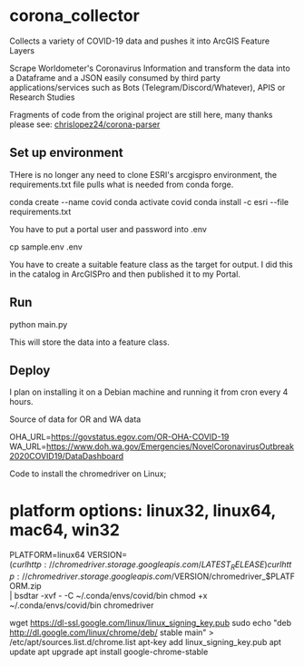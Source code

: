 # corona_collector
Collects a variety of COVID-19 data and pushes it into ArcGIS Feature Layers

Scrape Worldometer's Coronavirus Information and transform the data into a Dataframe and a JSON easily consumed by third party applications/services such as Bots (Telegram/Discord/Whatever), APIS or Research Studies

Fragments of code from the original project are still here, many
thanks please see:
[chrislopez24/corona-parser](https://github.com/chrislopez24/corona-parser)

## Set up environment

THere is no longer any need to clone ESRI's arcgispro environment,
the requirements.txt file pulls what is needed from conda forge.

   conda create --name covid
   conda activate covid
   conda install -c esri --file requirements.txt

You have to put a portal user and password into .env

   cp sample.env .env

You have to create a suitable feature class as the target for output.
I did this in the catalog in ArcGISPro and then published it to my Portal.

## Run

   python main.py

This will store the data into a feature class.

## Deploy

I plan on installing it on a Debian machine and running it from
cron every 4 hours.


Source of data for OR and WA data

OHA_URL=https://govstatus.egov.com/OR-OHA-COVID-19
WA_URL=https://www.doh.wa.gov/Emergencies/NovelCoronavirusOutbreak2020COVID19/DataDashboard


Code to install the chromedriver on Linux; 

# platform options: linux32, linux64, mac64, win32
PLATFORM=linux64
VERSION=$(curl http://chromedriver.storage.googleapis.com/LATEST_RELEASE)
curl http://chromedriver.storage.googleapis.com/$VERSION/chromedriver_$PLATFORM.zip \
| bsdtar -xvf - -C ~/.conda/envs/covid/bin
chmod +x ~/.conda/envs/covid/bin chromedriver

wget https://dl-ssl.google.com/linux/linux_signing_key.pub
sudo
echo "deb http://dl.google.com/linux/chrome/deb/ stable main" > /etc/apt/sources.list.d/chrome.list
apt-key add linux_signing_key.pub
apt update
apt upgrade
apt install google-chrome-stable